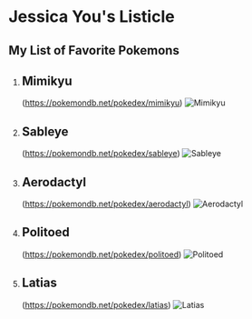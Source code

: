 # Jessica You's Listicle

## My List of Favorite Pokemons

1. Mimikyu
   ---
   (https://pokemondb.net/pokedex/mimikyu)
   ![Mimikyu](https://img.pokemondb.net/artwork/avif/mimikyu.avif)
2. Sableye
   ---
   (https://pokemondb.net/pokedex/sableye)
   ![Sableye](https://img.pokemondb.net/artwork/avif/sableye.avif)
3. Aerodactyl
   ---
   (https://pokemondb.net/pokedex/aerodactyl)
   ![Aerodactyl](https://pokemondb.net/pokedex/aerodactyl)
4. Politoed
   ---
   (https://pokemondb.net/pokedex/politoed)
   ![Politoed](https://img.pokemondb.net/artwork/avif/politoed.avif)
5. Latias
   ---
   (https://pokemondb.net/pokedex/latias)
   ![Latias](https://img.pokemondb.net/artwork/avif/latias.avif)
